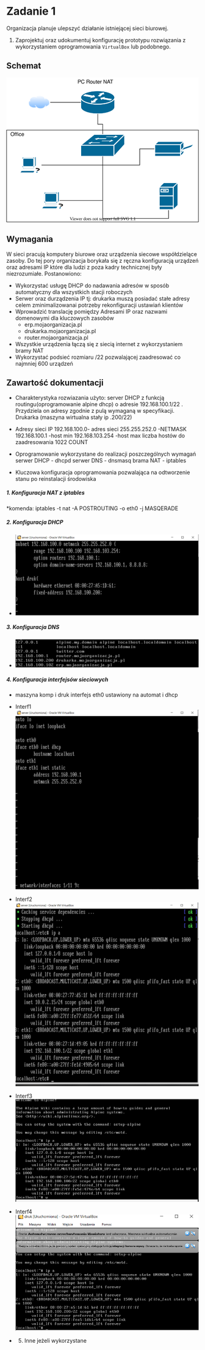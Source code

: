 # Zadanie 1

Organizacja planuje ulepszyć działanie istniejącej sieci biurowej.

1. Zaprojektuj oraz udokumentuj konfigurację prototypu rozwiązania z wykorzystaniem oprogramowania ``VirtualBox`` lub podobnego. 

## Schemat

![zadanie 1](office.svg)

## Wymagania

W sieci pracują komputery biurowe oraz urządzenia siecowe współdzielące zasoby. Do tej pory organizacja borykała się z ręczna konfiguracją urządzeń oraz adresami IP które dla ludzi z poza kadry technicznej były niezrozumiałe. Postanowiono:

* Wykorzystać usługę DHCP do nadawania adresów w sposób automatyczny dla wszystkich stacji roboczych
* Serwer oraz durządzenia IP tj: drukarka muszą posiadać stałe adresy celem zminimalizowanai potrzeby rekonfiguracji ustawiań klientów
* Wprowadzić translację pomiędzy Adresami IP oraz nazwami domenowymi dla kluczowych zasobów
   - erp.mojaorganizacja.pl
   - drukarka.mojaorganizacja.pl
   - router.mojaorganizacja.pl
* Wszystkie urządzenia łączą się z siecią internet z wykorzystaniem bramy NAT
* Wykorzystać podsieć rozmiaru /22 pozwalającej zaadresować co najmniej 600 urządzeń

## Zawartość dokumentacji

 * Charakterystyka rozwiazania 
   użyto: server DHCP z funkcją routingu(oprogramowanie alpine dhcp) o adresie 192.168.100.1/22 . Przydziela on adresy zgodnie z pulą wymaganą w specyfikacji.
   Drukarka (maszyna wirtualna stały ip .200/22)
 * Adresy sieci IP
192.168.100.0- adres sieci 
255.255.252.0 -NETMASK
192.168.100.1 -host min
192.168.103.254 -host max
liczba hostów do zaadresowania 1022
COUNT
 * Oprogramowanie wykorzystane do realizacji poszczególnych wymagań
 serwer DHCP - dhcpd
serwer DNS - dnsmasq
brama NAT - iptables
 
 * Kluczowa konfiguracja oprogramowania pozwalająca na odtworzenie stanu po reinstalacji środowiska
 #####   1. Konfiguracja NAT z iptables 
   
 *komenda: iptables -t nat -A POSTROUTING -o eth0 -j MASQERADE
  #####  2. Konfiguracja DHCP
*    ![zadanie 1](serv_dhcpconf.PNG)
 ##### 3. Konfiguracja DNS
 * ![zadanie 2](dns_conf.PNG)
 ##### 4. Konfiguracja interfejsów sieciowych
  * maszyna komp i druk interfejs eth0 ustawiony na automat i dhcp
  * Interf1  
  ![zadanie 3](serv_interf.PNG)
    
  * Interf2  
  ![zadanie 4](serv_ip.PNG)
    
  *   Interf3  
  ![zadanie 5](komp_ip.PNG)
    
   * Interf4
  ![zadanie 6](druk_ip.PNG)
   * 5. Inne jeżeli wykorzystane
    

